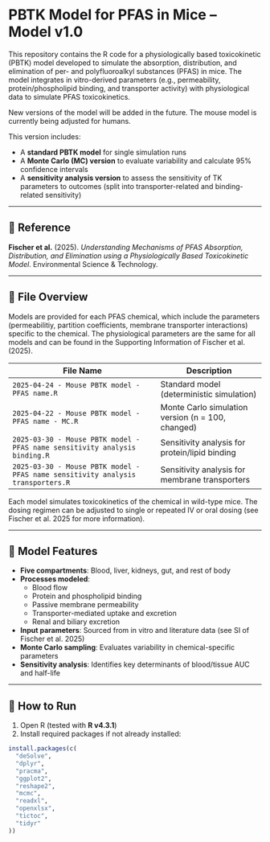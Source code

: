 # PBTK Model for PFAS in Mice – Model v1.0

This repository contains the R code for a physiologically based toxicokinetic (PBTK) model developed to simulate the absorption, distribution, and elimination of per- and polyfluoroalkyl substances (PFAS) in mice. The model integrates in vitro-derived parameters (e.g., permeability, protein/phospholipid binding, and transporter activity) with physiological data to simulate PFAS toxicokinetics.

New versions of the model will be added in the future. The mouse model is currently being adjusted for humans.

This version includes:
- A **standard PBTK model** for single simulation runs
- A **Monte Carlo (MC) version** to evaluate variability and calculate 95% confidence intervals
- A **sensitivity analysis version** to assess the sensitivity of TK parameters to outcomes (split into transporter-related and binding-related sensitivity)

---

## 📄 Reference

**Fischer et al.** (2025). *Understanding Mechanisms of PFAS Absorption, Distribution, and Elimination using a Physiologically Based Toxicokinetic Model*. Environmental Science & Technology.  

---

## 📁 File Overview

Models are provided for each PFAS chemical, which include the parameters (permeabilitiy, partition coefficients, membrane transporter interactions) specific to the chemical. The physiological parameters are the same for all models and can be found in the Supporting Information of Fischer et al. (2025).

| File Name                                                                      | Description                                           |
|--------------------------------------------------------------------------------|-------------------------------------------------------|
| `2025-04-24 - Mouse PBTK model - PFAS name.R`                                  | Standard model (deterministic simulation)             |
| `2025-04-22 - Mouse PBTK model - PFAS name - MC.R`                             | Monte Carlo simulation version (n = 100, changed)     |
| `2025-03-30 - Mouse PBTK model - PFAS name sensitivity analysis binding.R`     | Sensitivity analysis for protein/lipid binding        |
| `2025-03-30 - Mouse PBTK model - PFAS name sensitivity analysis transporters.R`| Sensitivity analysis for membrane transporters        |

Each model simulates toxicokinetics of the chemical in wild-type mice. The dosing regimen can be adjusted to single or repeated IV or oral dosing (see Fischer et al. 2025 for more information).

---

## 🧪 Model Features

- **Five compartments**: Blood, liver, kidneys, gut, and rest of body
- **Processes modeled**: 
  - Blood flow
  - Protein and phospholipid binding
  - Passive membrane permeability
  - Transporter-mediated uptake and excretion
  - Renal and biliary excretion
- **Input parameters**: Sourced from in vitro and literature data (see SI of Fischer et al. 2025)
- **Monte Carlo sampling**: Evaluates variability in chemical-specific parameters
- **Sensitivity analysis**: Identifies key determinants of blood/tissue AUC and half-life

---

## 🚀 How to Run

1. Open R (tested with **R v4.3.1**)
2. Install required packages if not already installed:
```r
install.packages(c(
  "deSolve", 
  "dplyr", 
  "pracma", 
  "ggplot2", 
  "reshape2", 
  "mcmc", 
  "readxl", 
  "openxlsx", 
  "tictoc", 
  "tidyr"
))

